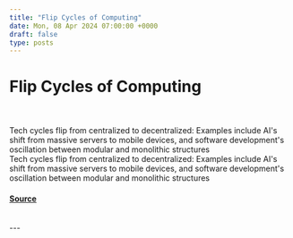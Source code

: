 ```yaml
---
title: "Flip Cycles of Computing"
date: Mon, 08 Apr 2024 07:00:00 +0000
draft: false
type: posts
---
```

# Flip Cycles of Computing

<br/>

<br/>
Tech cycles flip from centralized to decentralized: Examples include AI's shift from massive servers to mobile devices, and software development's oscillation between modular and monolithic structures
<br/>
Tech cycles flip from centralized to decentralized: Examples include AI's shift from massive servers to mobile devices, and software development's oscillation between modular and monolithic structures

#### [Source](https://blog.anantshri.info/flip-cycles-of-computing/)

<br/>
---
